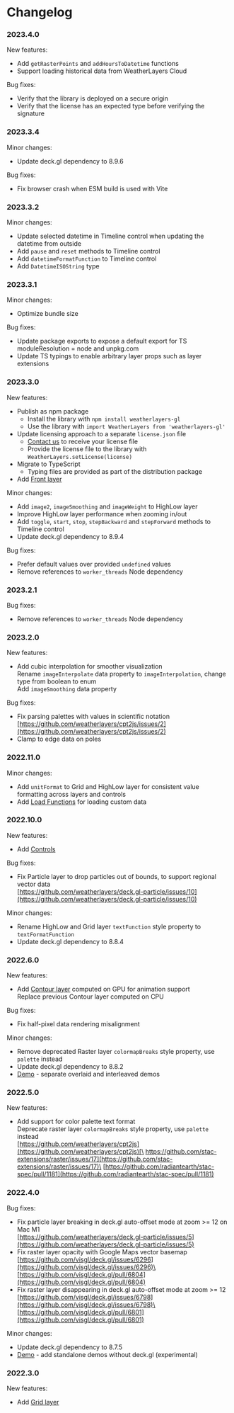 # Changelog

### 2023.4.0

New features:

* Add `getRasterPoints` and `addHoursToDatetime` functions
* Support loading historical data from WeatherLayers Cloud

Bug fixes:

* Verify that the library is deployed on a secure origin
* Verify that the license has an expected type before verifying the signature

### 2023.3.4

Minor changes:

* Update deck.gl dependency to 8.9.6

Bug fixes:

* Fix browser crash when ESM build is used with Vite

### 2023.3.2

Minor changes:

* Update selected datetime in Timeline control when updating the datetime from outside
* Add `pause` and `reset` methods to Timeline control
* Add `datetimeFormatFunction` to Timeline control
* Add `DatetimeISOString` type

### 2023.3.1

Minor changes:

* Optimize bundle size

Bug fixes:

* Update package exports to expose a default export for TS moduleResolution = node and unpkg.com
* Update TS typings to enable arbitrary layer props such as layer extensions

### 2023.3.0

New features:

* Publish as npm package
  * Install the library with `npm install weatherlayers-gl`
  * Use the library with `import WeatherLayers from 'weatherlayers-gl'`
* Update licensing approach to a separate `license.json` file
  * [Contact us](mailto:support@weatherlayers.com) to receive your license file
  * Provide the license file to the library with `WeatherLayers.setLicense(license)`
* Migrate to TypeScript
  * Typing files are provided as part of the distribution package
* Add [Front layer](layers/front-layer.md)

Minor changes:

* Add `image2`, `imageSmoothing` and `imageWeight` to HighLow layer
* Improve HighLow layer performance when zooming in/out
* Add `toggle`, `start`, `stop`, `stepBackward` and `stepForward` methods to Timeline control
* Update deck.gl dependency to 8.9.4

Bug fixes:

* Prefer default values over provided `undefined` values
* Remove references to `worker_threads` Node dependency

### 2023.2.1

Bug fixes:

* Remove references to `worker_threads` Node dependency

### 2023.2.0

New features:

* Add cubic interpolation for smoother visualization\
  Rename `imageInterpolate` data property to `imageInterpolation`, change type from boolean to enum\
  Add `imageSmoothing` data property

Bug fixes:

* Fix parsing palettes with values in scientific notation\
  [https://github.com/weatherlayers/cpt2js/issues/2](https://github.com/weatherlayers/cpt2js/issues/2)
* Clamp to edge data on poles

### 2022.11.0

Minor changes:

* Add `unitFormat` to Grid and HighLow layer for consistent value formatting across layers and controls
* Add [Load Functions](functions.md#load-functions) for loading custom data

### 2022.10.0

New features:

* Add [Controls](controls/)

Bug fixes:

* Fix Particle layer to drop particles out of bounds, to support regional vector data\
  [https://github.com/weatherlayers/deck.gl-particle/issues/10](https://github.com/weatherlayers/deck.gl-particle/issues/10)

Minor changes:

* Rename HighLow and Grid layer `textFunction` style property to `textFormatFunction`
* Update deck.gl dependency to 8.8.4

### 2022.6.0

New features:

* Add [Contour layer](layers/contour-layer.md) computed on GPU for animation support\
  Replace previous Contour layer computed on CPU

Bug fixes:

* Fix half-pixel data rendering misalignment

Minor changes:

* Remove deprecated Raster layer `colormapBreaks` style property, use `palette` instead
* Update deck.gl dependency to 8.8.2
* [Demo](https://demo.weatherlayers.com/) - separate overlaid and interleaved demos

### 2022.5.0

New features:

* Add support for color palette text format\
  Deprecate raster layer `colormapBreaks` style property, use `palette` instead\
  [https://github.com/weatherlayers/cpt2js](https://github.com/weatherlayers/cpt2js)[\
  https://github.com/stac-extensions/raster/issues/17](https://github.com/stac-extensions/raster/issues/17)\
  [https://github.com/radiantearth/stac-spec/pull/1181](https://github.com/radiantearth/stac-spec/pull/1181)

### 2022.4.0

Bug fixes:

* Fix particle layer breaking in deck.gl auto-offset mode at zoom >= 12 on Mac M1\
  [https://github.com/weatherlayers/deck.gl-particle/issues/5](https://github.com/weatherlayers/deck.gl-particle/issues/5)
* Fix raster layer opacity with Google Maps vector basemap\
  [https://github.com/visgl/deck.gl/issues/6296](https://github.com/visgl/deck.gl/issues/6296)\
  [https://github.com/visgl/deck.gl/pull/6804](https://github.com/visgl/deck.gl/pull/6804)
* Fix raster layer disappearing in deck.gl auto-offset mode at zoom >= 12\
  [https://github.com/visgl/deck.gl/issues/6798](https://github.com/visgl/deck.gl/issues/6798)\
  [https://github.com/visgl/deck.gl/pull/6801](https://github.com/visgl/deck.gl/pull/6801)

Minor changes:

* Update deck.gl dependency to 8.7.5
* [Demo](https://demo.weatherlayers.com/) - add standalone demos without deck.gl (experimental)

### 2022.3.0

New features:

* Add [Grid layer](layers/grid-layer.md)
